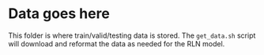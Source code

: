 # Data goes here
This folder is where train/valid/testing data is stored. The `get_data.sh` script will download and reformat the data as needed for the RLN model.
